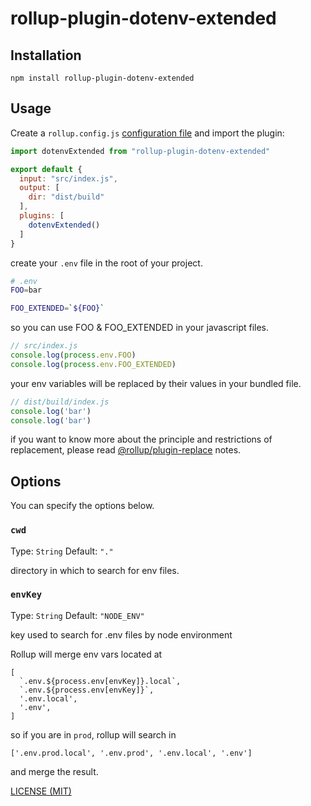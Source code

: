 # rollup-plugin-dotenv-extended

## Installation

```console
npm install rollup-plugin-dotenv-extended
```

## Usage

Create a `rollup.config.js` [configuration file](https://www.rollupjs.org/guide/en/#configuration-files) and import the plugin:

```js
import dotenvExtended from "rollup-plugin-dotenv-extended"

export default {
  input: "src/index.js",
  output: [
    dir: "dist/build"
  ],
  plugins: [
    dotenvExtended()
  ]
}
```

create your `.env` file in the root of your project.

```bash
# .env
FOO=bar

FOO_EXTENDED=`${FOO}`
```

so you can use FOO & FOO_EXTENDED in your javascript files.

```js
// src/index.js
console.log(process.env.FOO)
console.log(process.env.FOO_EXTENDED)
```

your env variables will be replaced by their values in your bundled file.

```js
// dist/build/index.js
console.log('bar')
console.log('bar')
```

if you want to know more about the principle and restrictions of replacement, please read [@rollup/plugin-replace](https://www.npmjs.com/package/@rollup/plugin-replace) notes.

## Options

You can specify the options below.

### `cwd`

Type: `String`
Default: `"."`

directory in which to search for env files.

### `envKey`

Type: `String`
Default: `"NODE_ENV"`

key used to search for .env files by node environment

Rollup will merge env vars located at

```
[
  `.env.${process.env[envKey]}.local`,
  `.env.${process.env[envKey]}`,
  '.env.local',
  '.env',
]
```

so if you are in `prod`, rollup will search in

```
['.env.prod.local', '.env.prod', '.env.local', '.env']
```

and merge the result.

[LICENSE (MIT)](/LICENSE)
